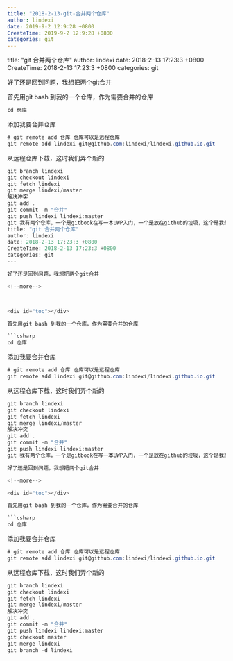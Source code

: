 ```yaml
---
title: "2018-2-13-git-合并两个仓库"
author: lindexi
date: 2019-9-2 12:9:28 +0800
CreateTime: 2019-9-2 12:9:28 +0800
categories: git
---
```


title: "git 合并两个仓库"
author: lindexi
date: 2018-2-13 17:23:3 +0800
CreateTime: 2018-2-13 17:23:3 +0800
categories: git

<!--more-->



好了还是回到问题，我想把两个git合并

<!--more-->



<div id="toc"></div>

首先用git bash 到我的一个仓库，作为需要合并的仓库

```csharp
cd 仓库
```

添加我要合并仓库

```csharp
# git remote add 仓库 仓库可以是远程仓库
git remote add lindexi git@github.com:lindexi/lindexi.github.io.git
```
从远程仓库下载，这时我们弄个新的

```csharp
git branch lindexi
git checkout lindexi
git fetch lindexi
git merge lindexi/master
解决冲突
git add .
git commit -m "合并"
git push lindexi lindexi:master
git 我有两个仓库，一个是gitbook在写一本UWP入门，一个是放在github的垃圾，这个是我想要开个人网站，但是做的还是不行https://github.com/lindexi/lindexi.github.io结果发现我需要做html，本来的文件没法直接转过去，但是�---
title: "git 合并两个仓库"
author: lindexi
date: 2018-2-13 17:23:3 +0800
CreateTime: 2018-2-13 17:23:3 +0800
categories: git
---

好了还是回到问题，我想把两个git合并

<!--more-->



<div id="toc"></div>

首先用git bash 到我的一个仓库，作为需要合并的仓库

```csharp
cd 仓库
```

添加我要合并仓库

```csharp
# git remote add 仓库 仓库可以是远程仓库
git remote add lindexi git@github.com:lindexi/lindexi.github.io.git
```
从远程仓库下载，这时我们弄个新的

```csharp
git branch lindexi
git checkout lindexi
git fetch lindexi
git merge lindexi/master
解决冲突
git add .
git commit -m "合并"
git push lindexi lindexi:master
git 我有两个仓库，一个是gitbook在写一本UWP入门，一个是放在github的垃圾，这个是我想要开个人网站，但是做的还是不行https://github.com/lindexi/lindexi.github.io结果发现我需要做html，本来的文件没法直接转过去，但是我又不想使用第三方工具，于是最后我想着自己来写一个，于是就做了winMarkdown，win10软件，不过已经几个月没做

好了还是回到问题，我想把两个git合并

<!--more-->

<div id="toc"></div>

首先用git bash 到我的一个仓库，作为需要合并的仓库

```csharp
cd 仓库
```

添加我要合并仓库

```csharp
# git remote add 仓库 仓库可以是远程仓库
git remote add lindexi git@github.com:lindexi/lindexi.github.io.git
```
从远程仓库下载，这时我们弄个新的

```csharp
git branch lindexi
git checkout lindexi
git fetch lindexi
git merge lindexi/master
解决冲突
git add .
git commit -m "合并"
git push lindexi lindexi:master
git checkout master
git merge lindexi
git branch -d lindexi
```





